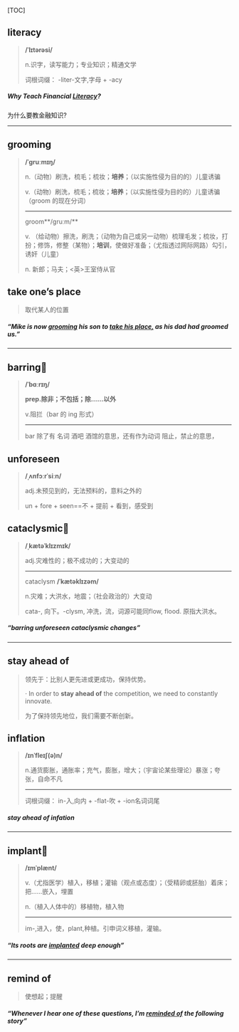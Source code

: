 [TOC]

## literacy

> **/ˈlɪtərəsi/**
>
> n.识字，读写能力；专业知识；精通文学
>
> 词根词缀： -liter-文字,字母 + -acy
>

##### Why Teach Financial **<u>Literacy</u>**?

为什么要教金融知识?

---

## grooming

> **/ˈɡruːmɪŋ/**
>
> n.（动物）刷洗，梳毛；梳妆；**培养**；（以实施性侵为目的的）儿童诱骗
>
> v.（动物）刷洗，梳毛；梳妆；**培养**；（以实施性侵为目的的）儿童诱骗（groom 的现在分词）
>
> ---
>
> groom**/ɡruːm/**
>
> v.
> （给动物）擦洗，刷洗；（动物为自己或另一动物）梳理毛发；梳妆，打扮；修饰，修整（某物）；**培训**，使做好准备；（尤指透过网际网路）勾引，诱奸（儿童）
>
> n.
> 新郎；马夫；<英>王室侍从官

## take one’s place

> 取代某人的位置

##### “Mike is now **<u>grooming</u>** his son to <u>**take his place**,</u> as his dad had groomed us.”

---

## barring🚩

> **/ˈbɑːrɪŋ/**
>
> **prep.除非；不包括；除……以外**
>
> v.阻拦（bar 的 ing 形式）
>
> ---
>
> bar 除了有 名词 酒吧 酒馆的意思，还有作为动词 阻止，禁止的意思， 

## unforeseen

> **/ˌʌnfɔːrˈsiːn/**
>
> adj.未预见到的，无法预料的，意料之外的
>
> un + fore + seen==不 + 提前 + 看到，感受到

## cataclysmic🚩

> **/ˌkætəˈklɪzmɪk/**
>
> adj.灾难性的；极不成功的；大变动的
>
> ---
>
> cataclysm  **/ˈkætəklɪzəm/**
>
> n.灾难；大洪水，地震；（社会政治的）大变动
>
> cata-, 向下。-clysm, 冲洗，流，词源可能同flow, flood. 原指大洪水。

##### “**barring** **unforeseen** **cataclysmic** changes”

---

## stay ahead of

> 领先于：比别人更先进或更成功，保持优势。
>
> · In order to **stay ahead of** the competition, we need to constantly innovate.
>
> 为了保持领先地位，我们需要不断创新。

## inflation

> **/ɪnˈfleɪʃ(ə)n/**
>
> n.通货膨胀，通胀率；充气，膨胀，增大；（宇宙论某些理论）暴涨；夸张，自命不凡
> 
>---
> 
>词根词缀： in-入,向内 + -flat-吹 + -ion名词词尾
> 

##### **stay ahead of infation**

---

## implant🚩

> **/ɪmˈplænt/**
>
> v.（尤指医学）植入，移植；灌输（观点或态度）；（受精卵或胚胎）着床；把……嵌入，埋置
>
> n.（植入人体中的）移植物，植入物
>
> ---
>
> im-,进入，使，plant,种植。引申词义移植，灌输。
>

##### “Its roots are **<u>implanted</u>** deep enough”

---

## remind of

> 使想起；提醒

##### “Whenever I hear one of these questions, I’m **<u>reminded of</u>** the following story”
